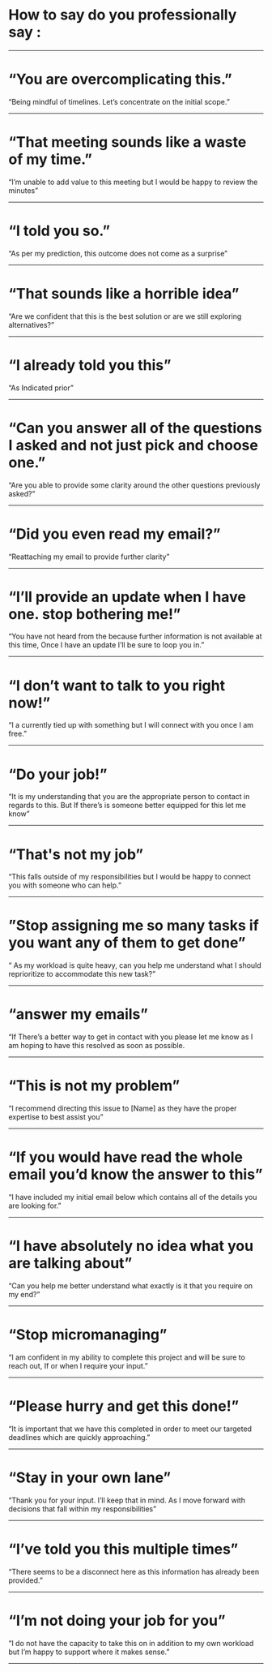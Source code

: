# How to say do you professionally say :

----------

“You are overcomplicating this.”
=
“Being mindful of timelines. Let’s concentrate on the initial scope.”

----------

“That meeting sounds like a waste of my time.”
=
“I’m unable to add value to this meeting but I would be happy to review the minutes”

----------

“I told you so.”
=
“As per my prediction, this outcome does not come as a surprise”

----------

“That sounds like a horrible idea”
=
“Are we confident that this is the best solution or are we still exploring alternatives?”

----------

“I already told you this”
=
“As Indicated prior”

----------

“Can you answer all of the questions I asked and not just pick and choose one.”
=
“Are you able to provide some clarity around the other questions previously asked?”

----------

“Did you even read my email?”
=
“Reattaching my email to provide further clarity”

----------

“I’ll provide an update when I have one. stop bothering me!”
=
“You have not heard from the because further information is not available at this time, Once I have an update I’ll be sure to loop you in.”

----------

“I don’t want to talk to you right now!”
=
“I a currently tied up with something but I will connect with you once I am free.”

----------

“Do your job!” 
=
“It is my understanding that you are the appropriate person to contact in regards to this. But If there’s is someone better equipped for this let me know”

----------

“That's not my job”
=
“This falls outside of my responsibilities but I would be happy to connect you with someone who can help.”

----------

”Stop assigning me so many tasks if you want any of them to get done”
=
“ As my workload is quite heavy, can you help me understand what I should reprioritize to accommodate this new task?”

----------

“answer my emails”
=
“If There’s a better way to get in contact with you please let me know as I am hoping to have this resolved as soon as possible.

----------

“This is not my problem”
=
“I recommend directing this issue to [Name] as they have the proper expertise to best assist you”

----------

“If you would have read the whole email you’d know the answer to this”
=
“I have included my initial email below which contains all of the details you are looking for.”

----------

“I have absolutely no idea what you are talking about”
=
“Can you help me better understand what exactly is it that you require on my end?”

----------

“Stop micromanaging”
=
“I am confident in my ability to complete this project and will be sure to reach out, If or when I require your input.”

----------

“Please hurry and get this done!”
=
“It is important that we have this completed in order to meet our targeted deadlines which are quickly approaching.”

----------

“Stay in your own lane”
=
“Thank you for your input. I’ll keep that in mind. As I move forward with decisions that fall within my responsibilities”

----------

“I’ve told you this multiple times”
=
“There seems to be a disconnect here as this information has already been provided.”

----------

“I’m not doing your job for you”
=
“I do not have the capacity to take this on in addition to my own workload but I’m happy to support where it makes sense.”

----------

